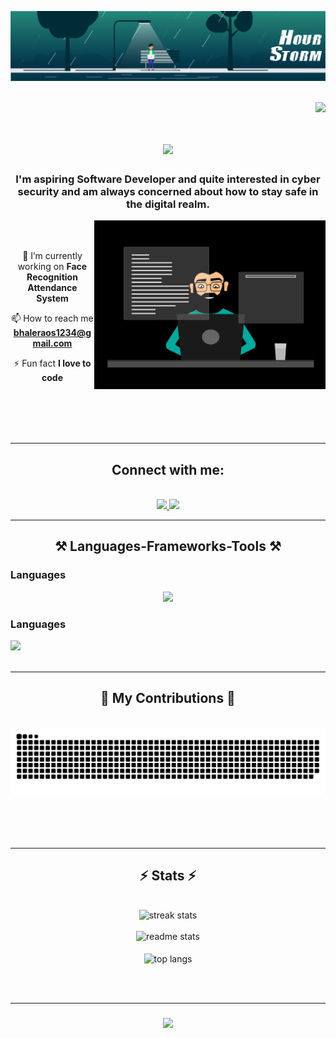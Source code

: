 ![logo](https://github.com/shubhamprogrammer2371/shubhamprogrammer2371/blob/main/banner.gif)
<br><br>

<img align="right" src="https://visitor-badge.laobi.icu/badge?page_id=shubhamprogrammer2371.sshubhamprogrammer2371" />
<br>

<h1 align="center">
   <img src="https://readme-typing-svg.herokuapp.com/?font=Righteous&size=35&center=true&vCenter=true&width=500&height=70&duration=4000&lines=Hi+There!+👋;+I'm+Shubham+Bhalerao!;" />
</h1>


<h3 align="center">I'm aspiring Software Developer and quite interested in cyber security and am always concerned about how to stay safe in the digital realm.</h3>


<img align="right" alt="Coding" width="370" height="270" src="https://github.com/shubhamprogrammer2371/shubhamprogrammer2371/blob/main/coder.gif">


<br><br>



<div align="center">
 
 🔭 I’m currently working on **Face Recognition Attendance System**
 
📫 How to reach me **bhaleraos1234@gmail.com**

 ⚡ Fun fact **I love to code**
 </div>


<br><br><br><br>
<hr>
<div align="center"> 
  <h2 align="center">Connect with me:</h2><br>
  <a href="mailto:bhaleraos1234@gmail.com">
    <img src="https://img.shields.io/badge/Gmail-333333?style=for-the-badge&logo=gmail&logoColor=red" />
  </a>
  <a href="https://linkedin.com/in/bhaleraoshubham" target="_blank">
    <img src="https://img.shields.io/badge/LinkedIn-0077B5?style=for-the-badge&logo=linkedin&logoColor=white" target="_blank" />
  </a>
<!--   <a href="https://salesp07.github.io" target="_blank">
     <img src="https://img.shields.io/badge/Portfolio-FF5722?style=for-the-badge&logo=todoist&logoColor=white" target="_blank" /> <!-- sqlite, safari, google-chrome are other good icon options -->
<!--   </a> --> 
</div>

<hr>
<h2 align="center">⚒️ Languages-Frameworks-Tools ⚒️</h2>

<h3 align = "left"> Languages </h3>
<div align="center">
    <img src="https://skillicons.dev/icons?i=python,c,cpp,java,php" /><br>
</div>
<h3 align = "left"> Languages </h3>
<div>
  <img src="https://skillicons.dev/icons?i=github,mongodb,linux,bootstrap,mysql,html,css,vscode" />
</div>
    

<br/>
<hr/>

<div align="center">
  <h2>🐍 My Contributions 🐍</h2>
  <br>
  <img alt="snake eating my contributions" src="https://raw.githubusercontent.com/shubhamprogrammer2371/shubhamprogrammer2371/output/github-contribution-grid-snake.svg" />
  
  <br/><br/><br/>
</div>

<hr/>

<h2 align="center">⚡ Stats ⚡</h2>
<br>
<div align=center>
  <img width=390 src="https://github-readme-streak-stats.herokuapp.com/?user=shubhamprogrammer2371&show_icons=true&locale=en&layout=compact&theme=react&border_radius=10"  alt="streak stats"/><br><br>
  <img width=390 src="https://github-readme-stats.vercel.app/api?username=shubhamprogrammer2371&show_icons=true&locale=en&theme=react&rank_icon=github&border_radius=10" alt="readme stats" />
  <br/><br>
  <img width=325 align="center" src="https://github-readme-stats.vercel.app/api/top-langs?username=shubhamprogrammer2371&show_icons=true&locale=en&layout=compact&theme=react&border_radius=10" alt="top langs" />
</div>



<br/><br/>
<hr/>
<h3 align="center">
    <img src="https://readme-typing-svg.herokuapp.com/?font=Righteous&size=25&center=true&vCenter=true&width=500&height=70&duration=4000&lines=Thanks+for+visiting!+✌️;+Shoot+me+a+message+on+Linkedin!;I'm+always+down+to+collab+:)">
</h3>
